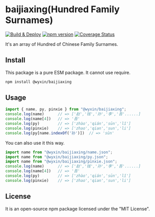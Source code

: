 baijiaxing(Hundred Family Surnames)
===
[![Build & Deploy](https://github.com/techrookiewyx/baijiaxing/actions/workflows/ci.yml/badge.svg)](https://github.com/jaywcjlove/chinese-numerals/actions/workflows/ci.yml)
[![npm version](https://img.shields.io/npm/v/@wyxin/baijiaxing.svg)](https://www.npmjs.com/package/@wyxin/baijiaxing)
[![Coverage Status](https://techrookiewyx.github.io/baijiaxing/badges.svg)](https://techrookiewyx.github.io/chinese-numerals/lcov-report/)

It's an array of  Hundred of Chinese Family Surnames.
## Install
This package is a pure ESM package. It cannot use require.
```bash
npm install @wyxin/baijiaxing
```
## Usage
```js
import { name, py, pinxie } from "@wyxin/baijiaxing";
console.log(name)      // => ['赵','钱','孙','李','吾'......]
console.log(name[4])   // => '吾'
console.log(py)        // => ['zhào','qián','sūn','lǐ']
console.log(pinxie)    // => ['zhao','qian','sun','li']
console.log(py[name.indexOf('孙')])  // => 'sūn'
```
You can also use it this way.
```js
import name from "@wyxin/baijiaxing/name.json";
import name from "@wyxin/baijiaxing/py.json";
import name from "@wyxin/baijiaxing/pinxie.json";
console.log(name)      // => ['赵','钱','孙','李','吾'......]
console.log(name[4])   // => '吾'
console.log(py)        // => ['zhào','qián','sūn','lǐ']
console.log(pinxie)    // => ['zhao','qian','sun','li']
```
## License
It is an open-source npm package licensed under the "MIT License".